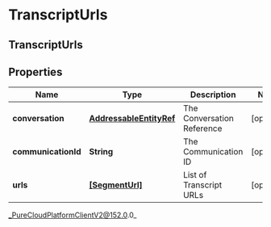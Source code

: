 # TranscriptUrls

## TranscriptUrls

## Properties

|Name | Type | Description | Notes|
|------------ | ------------- | ------------- | -------------|
| **conversation** | [**AddressableEntityRef**](AddressableEntityRef) | The Conversation Reference | [optional] |
| **communicationId** | **String** | The Communication ID | [optional] |
| **urls** | [**[SegmentUrl]**](SegmentUrl) | List of Transcript URLs | [optional] |



_PureCloudPlatformClientV2@152.0.0_
